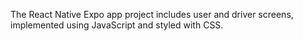 The React Native Expo app project includes user and driver screens, implemented using JavaScript and styled with CSS.
